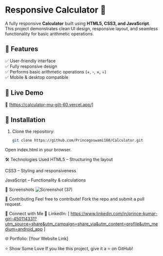 # Responsive Calculator 🔢  

A fully responsive **Calculator** built using **HTML5, CSS3, and JavaScript**. This project demonstrates clean UI design, responsive layout, and seamless functionality for basic arithmetic operations.  

## 🚀 Features  
✅ User-friendly interface  
✅ Fully responsive design  
✅ Performs basic arithmetic operations (+, -, ×, ÷)  
✅ Mobile & desktop compatible  

## 🎥 Live Demo  
🔗 [https://calculator-mu-gilt-60.vercel.app/]  

## 📂 Installation  
1. Clone the repository:  
   ```bash
   git clone https://github.com/Princegoswami160/Calculator.git
Open index.html in your browser.

🛠️ Technologies Used
HTML5 – Structuring the layout

CSS3 – Styling and responsiveness

JavaScript – Functionality & calculations

📌 Screenshots
![Screenshot (37)](https://github.com/user-attachments/assets/8b6ada82-ea58-45a7-aa9d-e3cd97c884ac)

🤝 Contributing
Feel free to contribute! Fork the repo and submit a pull request.

📩 Connect with Me
💼 LinkedIn: [ https://www.linkedin.com/in/prince-kumar-giri-450114331?utm_source=share&utm_campaign=share_via&utm_content=profile&utm_medium=android_app ]

🌐 Portfolio: [Your Website Link]

⭐ Show Some Love
If you like this project, give it a ⭐ on GitHub!
